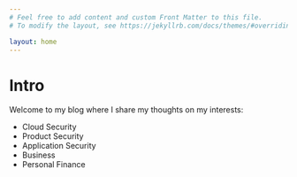```yaml
---
# Feel free to add content and custom Front Matter to this file.
# To modify the layout, see https://jekyllrb.com/docs/themes/#overriding-theme-defaults

layout: home
---
```

# Intro
Welcome to my blog where I share my thoughts on my interests: 
- Cloud Security
- Product Security
- Application Security
- Business
- Personal Finance